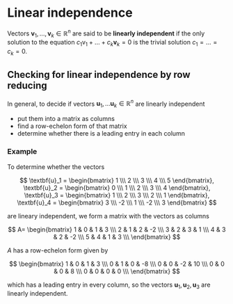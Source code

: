 # Linear independence

Vectors $\textbf{v}_1,...,\textbf{v}_k \in \mathbb{R}^n$ are said to be **linearly independent** if the only solution to the equation $c_1\text{v}_1+...+c_k\textbf{v}_k = 0$ is the trivial solution $c_1=...=c_k=0$.

## Checking for linear independence by row reducing

In general, to decide if vectors $\textbf{u}_1,...\textbf{u}_k \in \mathbb{R}^n$ are linearly independent

- put them into a matrix as columns
- find a row-echelon form of that matrix
- determine whether there is a leading entry in each column

### Example

To determine whether the vectors

$$
\textbf{u}_1 = \begin{bmatrix} 1 \\\ 2 \\\ 3 \\\ 4 \\\ 5 \end{bmatrix},
\textbf{u}_2 = \begin{bmatrix} 0 \\\ 1 \\\ 2 \\\ 3 \\\ 4 \end{bmatrix},
\textbf{u}_3 = \begin{bmatrix} 1 \\\ 2 \\\ 3 \\\ 2 \\\ 1 \end{bmatrix},
\textbf{u}_4 = \begin{bmatrix} 3 \\\ -2 \\\ 1 \\\ -2 \\\ 3 \end{bmatrix}
$$

are lineary independent, we form a matrix with the vectors as columns

$$
A=
\begin{bmatrix}
1 & 0 & 1 & 3 \\\
2 & 1 & 2 & -2 \\\
3 & 2 & 3 & 1 \\\
4 & 3 & 2 & -2 \\\
5 & 4 & 1 & 3 \\\
\end{bmatrix}
$$

$A$ has a row-echelon form given by

$$
\begin{bmatrix}
1 & 0 & 1 & 3 \\\
0 & 1 & 0 & -8 \\\
0 & 0 & -2 & 10 \\\
0 & 0 & 0 & 8 \\\
0 & 0 & 0 & 0 \\\
\end{bmatrix}
$$

which has a leading entry in every column, so the vectors $\textbf{u}_1,\textbf{u}_2,\textbf{u}_3$ are linearly independent.
